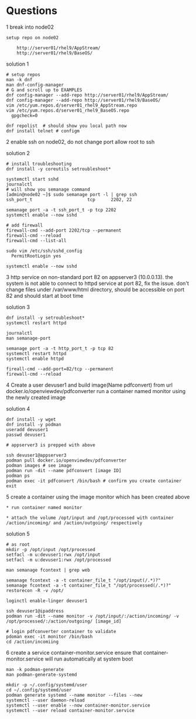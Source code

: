 # Questions

1   break into node02
    
    setup repo on node02
   
        http://server01/rhel9/AppStream/
        http://server01/rhel9/BaseOS/

solution 1
```
# setup repos
man -k dnf
man dnf-config-manager
# G and scroll up to EXAMPLES
dnf config-manager --add-repo http://server01/rhel9/AppStream/
dnf config-manager --add-repo http://server01/rhel9/BaseOS/
vim /etc/yum.repos.d/server01_rhel9_AppStream.repo
vim /etc/yum.repos.d/server01_rhel9_BaseOS.repo
  gpgcheck=0

dnf repolist  # should show you local path now
dnf install telnet # configm
```

2      enable ssh on node02, do not change port
    allow root to ssh

solution 2
```
# install troubleshooting
dnf install -y coreutils setroubleshoot*

systemctl start sshd
journalctl
# will show you semanage command
[admin@node02 ~]$ sudo semanage port -l | grep ssh
ssh_port_t                     tcp      2202, 22

semanage port -a -t ssh_port_t -p tcp 2202
systemctl enable --now sshd

# add firewall
firewall-cmd --add-port 2202/tcp --permanent
firewall-cmd --reload
firewall-cmd --list-all

sudo vim /etc/ssh/sshd_config
  PermitRootLogin yes

systemctl enable --now sshd
```
3  http service on non-standard port 82 on appserver3 (10.0.0.13). the system is not able to connect to httpd service at port 82, fix the issue.
	don't change files under /var/www/html directory, should be accessible on port 82 and should start at boot time

 solution 3
 ```
dnf install -y setroubleshoot*
systemctl restart httpd

journalctl
man semanage-port

semanage port -a -t http_port_t -p tcp 82
systemctl restart httpd
systemctl enable httpd

fireall-cmd --add-port=82/tcp --permanent
firewall-cmd --reload

```

4	Create a user devuser1 and build image(Name pdfconvert) from url docker.io/openviewdev/pdfconverter
	run  a container named monitor using the newly created image

 solution 4
```
dnf install -y wget
dnf install -y podman
useradd devuser1
passwd devuser1

# appserver3 is prepped with above

ssh devuser1@appserver3
podman pull docker.io/openviewdev/pdfconverter
podman images # see image
podman run -dit --name pdfconvert [image ID]
podman ps
podman exec -it pdfconvert /bin/bash # confirm you create container
exit
```
5	create a container using the image monitor which has been created above

	* run container named monitor
 
 	* attach the volume /opt/input and /opt/processed with container /action/incoming/ and /action/outgoing/ respectively

solution 5
```
# as root
mkdir -p /opt/input /opt/processed
setfacl -m u:devuser1:rwx /opt/input
setfacl -m u:devuser1:rwx /opt/processed

man semanage fcontext | grep web

semanage fcontext -a -t container_file_t "/opt/input(/.*)?"
semanage fcontext -a -t container_file_t "/opt/processed(/.*)?"
restorecon -R -v /opt/

loginctl enable-linger devuser1

ssh devuser1@ipaddress
podman run -dit --name monitor -v /opt/input/:/action/incoming/ -v /opt/processed/:/action/outgoing/ [image_id]

# login pdfconverter container to validate
pdoman exec -it monitor /bin/bash
cd /action/incomiing
```
6	create a service container-monitor.service
	ensure that container-monitor.service will run automatically at system boot
```
man -k podman-generate
man podman-generate-systemd

mkdir -p ~/.config/systemd/user
cd ~/.config/systemd/user
podman generate systemd --name monitor --files --new
systemctl --user daemon-reload
systemctl --user enable --now container-monitor.service
systemctl --user reload container-monitor.service

```


